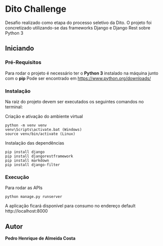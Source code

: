# Dito Challenge

Desafio realizado como etapa do processo seletivo da Dito. O projeto foi concretizado utilizando-se das frameworks Django e Django Rest sobre Python 3

## Iniciando
### Pré-Requisitos

Para rodar o projeto é necessário ter o **Python 3** instalado na máquina junto com o **pip**
Pode ser encontrado em https://www.python.org/downloads/

### Instalação

Na raiz do projeto devem ser executados os seguintes comandos no terminal:


Criação e ativação do ambiente virtual 

```
python -m venv venv
venv\Scripts\activate.bat (Windows)
source venv/bin/activate (Linux)
```

Instalação das dependências

```
pip install django
pip install djangorestframework
pip install markdown
pip install django-filter
```
### Execução

Para rodar as APIs

```
python manage.py runserver
```
A aplicação ficará disponível para consumo no endereço default http://localhost:8000

## Autor

**Pedro Henrique de Almeida Costa**